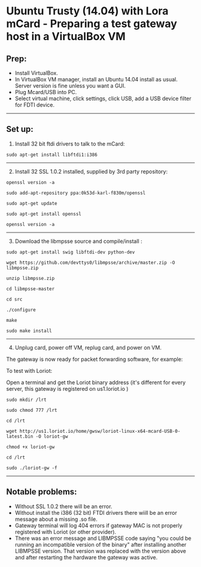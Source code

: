 
# Ubuntu Trusty (14.04) with Lora mCard - Preparing a test gateway host in a VirtualBox VM


## Prep:
* Install VirtualBox.
* In VirtualBox VM manager, install an Ubuntu 14.04 install as usual. Server version is fine unless you want a GUI.
* Plug Mcard/USB into PC.
* Select virtual machine, click settings, click USB, add a USB device filter for FDTI device.

-----------------

## Set up:
1. Install 32 bit ftdi drivers to talk to the mCard:

`sudo apt-get install libftdi1:i386`

-----------------

2. Install 32 SSL 1.0.2 installed, supplied by 3rd party repository:

`openssl version -a`

`sudo add-apt-repository ppa:0k53d-karl-f830m/openssl`

`sudo apt-get update`

`sudo apt-get install openssl`

`openssl version -a`

-----------------

3. Download the libmpsse source and compile/install :

`sudo apt-get install swig libftdi-dev python-dev`

`wget https://github.com/devttys0/libmpsse/archive/master.zip -O libmpsse.zip`

`unzip libmpsse.zip`

`cd libmpsse-master`

`cd src`

`./configure`

`make`

`sudo make install`

-----------------

4. Unplug card, power off VM, replug card, and power on VM.

The gateway is now ready for packet forwarding software, for example:

To test with Loriot:

 Open a terminal and get the Loriot binary address (it's different for every server, this gateway is registered on us1.loriot.io )

`sudo mkdir /lrt`

`sudo chmod 777 /lrt`

`cd /lrt`

`wget http://us1.loriot.io/home/gwsw/loriot-linux-x64-mcard-USB-0-latest.bin -O loriot-gw`

`chmod +x loriot-gw`

`cd /lrt`

`sudo ./loriot-gw -f`


---------------

## Notable problems:
* Without SSL 1.0.2 there will be an error.
* Without install the i386 (32 bit) FTDI drivers there wiill be an error message about a missing .so file.
* Gateway terminal will log 404 errors if gateway MAC is not properly  registered with Loriot (or other provider).
* There was an error message and LIBMPSSE code saying "you could be running an incompatible version of the binary" after installing another LIBMPSSE version. That version was replaced with the version above and after restarting the hardware the gateway was active.


